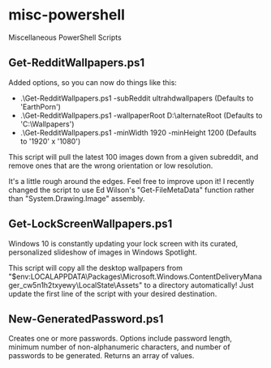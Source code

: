 # misc-powershell
Miscellaneous PowerShell Scripts

## Get-RedditWallpapers.ps1
Added options, so you can now do things like this:
* .\Get-RedditWallpapers.ps1 -subReddit ultrahdwallpapers (Defaults to 'EarthPorn')
* .\Get-RedditWallpapers.ps1 -wallpaperRoot D:\alternateRoot (Defaults to 'C:\Wallpapers')
* .\Get-RedditWallpapers.ps1 -minWidth 1920 -minHeight 1200 (Defaults to '1920' x '1080')

This script will pull the latest 100 images down from a given subreddit, and remove ones that are the wrong orientation or low resolution.

It's a little rough around the edges. Feel free to improve upon it! I recently changed the script to use Ed Wilson's "Get-FileMetaData" function rather than "System.Drawing.Image" assembly.

## Get-LockScreenWallpapers.ps1
Windows 10 is constantly updating your lock screen with its curated, personalized slideshow of images in Windows Spotlight.

This script will copy all the desktop wallpapers from "$env:LOCALAPPDATA\Packages\Microsoft.Windows.ContentDeliveryManager_cw5n1h2txyewy\LocalState\Assets" to a directory automatically! Just update the first line of the script with your desired destination.

## New-GeneratedPassword.ps1
Creates one or more passwords. Options include password length, minimum number of non-alphanumeric characters, and number of passwords to be generated. Returns an array of values.
